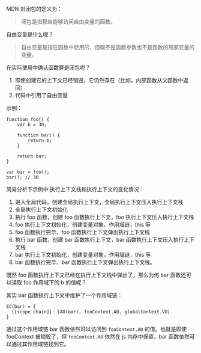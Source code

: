 MDN 对闭包的定义为：

> 闭包是指那些能够访问自由变量的函数。

自由变量是什么呢？

> 自由变量是指在函数中使用的，但既不是函数参数也不是函数的局部变量的变量。

在实际使用中确认函数算是闭包呢？

1. 即使创建它的上下文已经销毁，它仍然存在（比如，内部函数从父函数中返回）
2. 代码中引用了自由变量

示例：

```
function foo() {
    var b = 30;

    function bar() {
        return b;
    }

    return bar;
}

var bar = foo();
bar(); // 30
```

简易分析下示例中 执行上下文栈和执行上下文的变化情况：

1. 进入全局代码，创建全局执行上下文，全局执行上下文压入执行上下文栈
2. 全局执行上下文初始化
3. 执行 foo 函数，创建 foo 函数执行上下文，foo 执行上下文压入执行上下文栈
4. foo 执行上下文初始化，创建变量对象，作用域链，this 等
5. foo 函数执行完毕，foo 函数执行上下文弹出执行上下文栈
6. 执行 bar 函数，创建 bar 函数执行上下文，bar 函数执行上下文压入执行上下文栈
7. bar 执行上下文初始化，创建变量对象，作用域链，this 等
8. bar 函数执行完毕，bar 函数执行上下文弹出执行上下文栈。

既然 foo 函数执行上下文已经在执行上下文栈中弹出了，那么为何 bar 函数还可以读取 foo 作用域下的 b 的值呢？

其实 bar 函数执行上下文中维护了一个作用域链：

```
EC(bar) = {
  [[scope chain]]: [AO(bar), fooContext.AO, globalContext.VO]
}
```

通过这个作用域链 bar 函数依然可以访问到 `fooContext.AO` 的值。也就是即使 fooContext 被销毁了，但 `fooContext.AO` 依然在 js 内存中保留，bar 函数依然可以通过其作用域链找到它。
